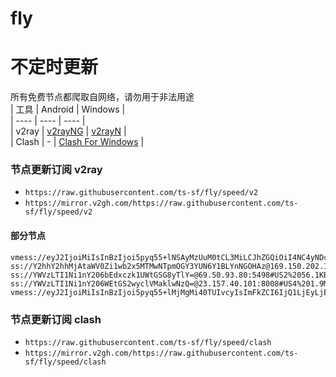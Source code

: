 # fly
# 不定时更新
所有免费节点都爬取自网络，请勿用于非法用途  
|  工具  | Android  | Windows  |  
|  ----  | ----   | ----  |  
| v2ray  | [v2rayNG](https://github.com/2dust/v2rayNG/releases) | [v2rayN](https://github.com/2dust/v2rayN/releases) |  
| Clash  | - | [Clash For Windows](https://github.com/2dust/clashN/releases) | 
  
### 节点更新订阅  v2ray
- `https://raw.githubusercontent.com/ts-sf/fly/speed/v2`  
- `https://mirror.v2gh.com/https://raw.githubusercontent.com/ts-sf/fly/speed/v2`  

#### 部分节点  
``` 
vmess://eyJ2IjoiMiIsInBzIjoi5pyq55+lNSAyMzUuM0tCL3MiLCJhZGQiOiI4NC4yNDcuMTQ4LjE5MiIsInBvcnQiOiI0NDM5NiIsImlkIjoiM2NhMzVlMGEtZTQzMC00M2ZlLTljMTItMmUyZWVhNzBmODczIiwiYWlkIjoiMCIsInNjeSI6ImF1dG8iLCJuZXQiOiJ0Y3AiLCJ0eXBlIjoibm9uZSIsImhvc3QiOiIiLCJwYXRoIjoiIiwidGxzIjoiIiwic25pIjoiIiwidGVzdF9uYW1lIjoiNSJ9
ss://Y2hhY2hhMjAtaWV0Zi1wb2x5MTMwNTpmOGY3YUN6Y1BLYnNGOHAz@169.150.202.174:990#%E6%9C%AA%E7%9F%A57%201.7MB%2Fs
ss://YWVzLTI1Ni1nY206bEdxczk1UWtGSG8yTlY=@69.50.93.80:5498#US2%2056.1KB%2Fs
ss://YWVzLTI1Ni1nY206WEtGS2wyclVMaklwNzQ=@23.157.40.101:8008#US4%201.9MB%2Fs
vmess://eyJ2IjoiMiIsInBzIjoi5pyq55+lMjMgMi40TUIvcyIsImFkZCI6IjQ1LjEyLjE0NS4xMTEiLCJwb3J0IjoiNDYyOTAiLCJpZCI6IjFiNDExNTNlLWM0ZDQtNDMxYi04M2ViLTEwNDcyZjg2OWY5MyIsImFpZCI6IjAiLCJzY3kiOiJhdXRvIiwibmV0IjoidGNwIiwidHlwZSI6Im5vbmUiLCJob3N0IjoiIiwicGF0aCI6IiIsInRscyI6IiIsInNuaSI6IiIsInRlc3RfbmFtZSI6IjIzIn0=
```
### 节点更新订阅  clash
- `https://raw.githubusercontent.com/ts-sf/fly/speed/clash`  
- `https://mirror.v2gh.com/https://raw.githubusercontent.com/ts-sf/fly/speed/clash`  


